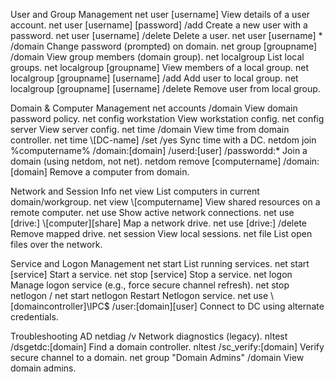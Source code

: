 User and Group Management
net user [username]					View details of a user account.
net user [username] [password] /add			Create a new user with a password.
net user [username] /delete				Delete a user.
net user [username] * /domain				Change password (prompted) on domain.
net group [groupname] /domain				View group members (domain group).
net localgroup						List local groups.
net localgroup [groupname]				View members of a local group.
net localgroup [groupname] [username] /add		Add user to local group.
net localgroup [groupname] [username] /delete		Remove user from local group.

Domain & Computer Management
net accounts /domain							View domain password policy.
net config workstation							View workstation config.
net config server							View server config.
net time /domain							View time from domain controller.
net time \\[DC-name] /set /yes						Sync time with a DC.
netdom join %computername% /domain:[domain] /userd:[user] /passwordd:*	Join a domain (using netdom, not net).
netdom remove [computername] /domain:[domain]				Remove a computer from domain.

Network and Session Info
net view						List computers in current domain/workgroup.
net view \\[computername]				View shared resources on a remote computer.
net use							Show active network connections.
net use [drive:] \\[computer]\[share]			Map a network drive.
net use [drive:] /delete				Remove mapped drive.
net session						View local sessions.
net file						List open files over the network.

Service and Logon Management
net start						List running services.
net start [service]					Start a service.
net stop [service]					Stop a service.
net logon						Manage logon service (e.g., force secure channel refresh).
net stop netlogon / net start netlogon			Restart Netlogon service.
net use \\[domaincontroller]\IPC$ /user:[domain]\[user]	Connect to DC using alternate credentials.

Troubleshooting AD
netdiag /v						Network diagnostics (legacy).
nltest /dsgetdc:[domain]				Find a domain controller.
nltest /sc_verify:[domain]				Verify secure channel to a domain.
net group "Domain Admins" /domain			View domain admins.
